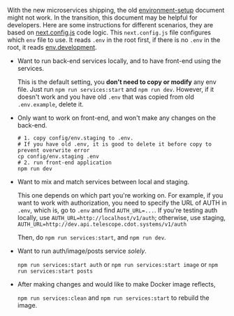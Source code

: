 With the new microservices shipping, the old [environment-setup](environment-setup) document might not work. In the transition, this document may be helpful for developers. Here are some instructions for different scenarios, they are based on [next.config.js](../src/web/next.config.js) code logic. This `next.config.js` file configures which `env` file to use. It reads `.env` in the root first, if there is no `.env` in the root, it reads [env.development](../config/env.development).

- Want to run back-end services locally, and to have front-end using the services.

  This is the default setting, you **don't need to copy or modify** any env file. Just run `npm run services:start` and `npm run dev`. However, if it doesn't work and you have old `.env` that was copied from old `.env.example`, delete it.

- Only want to work on front-end, and won't make any changes on the back-end.

  ```
  # 1. copy config/env.staging to .env.
  # If you have old .env, it is good to delete it before copy to prevent overwrite error
  cp config/env.staging .env
  # 2. run front-end application
  npm run dev
  ```

- Want to mix and match services between local and staging.

  This one depends on which part you're working on. For example, if you want to work with authorization, you need to specify the URL of AUTH in `.env`, which is, go to `.env` and find `AUTH_URL=...`. If you're testing auth locally, use `AUTH_URL=http://localhost/v1/auth`; otherwise, use staging, `AUTH_URL=http://dev.api.telescope.cdot.systems/v1/auth`

  Then, do `npm run services:start`, and `npm run dev`.

- Want to run auth/image/posts service _solely_.

  `npm run services:start auth` or `npm run services:start image` or `npm run services:start posts`

- After making changes and would like to make Docker image reflects,

  `npm run services:clean` and `npm run services:start` to rebuild the image.
